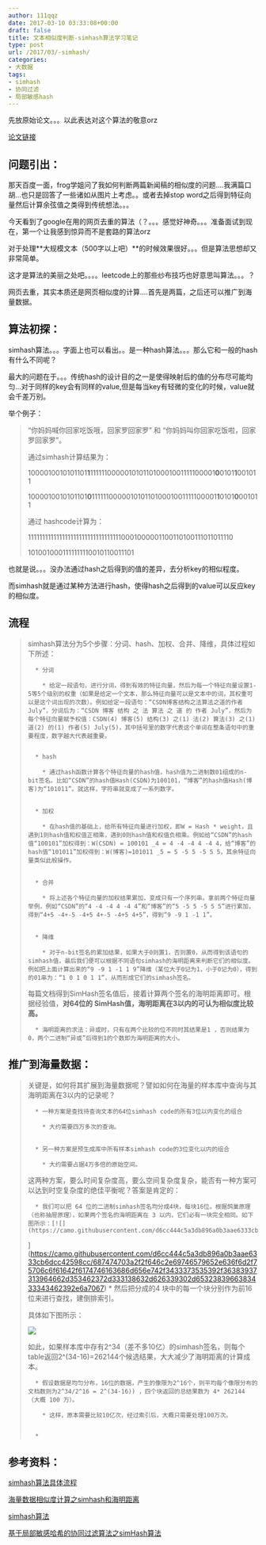 ```yaml
---
author: 111qqz
date: 2017-03-10 03:33:08+00:00
draft: false
title: 文本相似度判断-simhash算法学习笔记
type: post
url: /2017/03/-simhash/
categories:
- 大数据
tags:
- simhash
- 协同过滤
- 局部敏感hash
---
```


先放原始论文。。。以此表达对这个算法的敬意orz

[论文链接](http://www.australianscience.com.au/research/google/33026.pdf)





## 问题引出：



那天百度一面，frog学姐问了我如何判断两篇新闻稿的相似度的问题....我满篇口胡...也只是回答了一些诸如从图片上考虑。。或者去掉stop word之后得到特征向量然后计算余弦值之类得到传统想法。。。

今天看到了google在用的网页去重的算法（？。。。感觉好神奇。。。准备面试到现在，第一个让我感到惊异而不是套路的算法orz

对于处理**大规模文本（500字以上吧）**的时候效果很好。。。但是算法思想却又非常简单。

这才是算法的美丽之处吧。。。。leetcode上的那些纱布技巧也好意思叫算法。。。？

网页去重，其实本质还是网页相似度的计算....首先是两篇，之后还可以推广到海量数据。



## 算法初探：



simhash算法。。。字面上也可以看出。。是一种hash算法。。。那么它和一般的hash有什么不同呢？

最大的问题在于。。。传统hash的设计目的之一是使得映射后的值的分布尽可能均匀...对于同样的key会有同样的value,但是每当key有轻微的变化的时候，value就会千差万别。

举个例子：



<blockquote>“你妈妈喊你回家吃饭哦，回家罗回家罗” 和 “你妈妈叫你回家吃饭啦，回家罗回家罗”。

通过simhash计算结果为：

1000010010101101**1**11111100000101011010001001111100001**0**0101**1**001011

1000010010101101**0**11111100000101011010001001111100001**1**0101**0**001011

通过 hashcode计算为：

1111111111111111111111111111111110001000001100110100111011011110

1010010001111111110010110011101</blockquote>



也就是说。。。没办法通过hash之后得到的值的差异，去分析key的相似程度。

而simhash就是通过某种方法进行hash，使得hash之后得到的value可以反应key的相似度。



## 流程





<blockquote>simhash算法分为5个步骤：分词、hash、加权、合并、降维，具体过程如下所述：

> 
> 
      * 分词

        * 给定一段语句，进行分词，得到有效的特征向量，然后为每一个特征向量设置1-5等5个级别的权重（如果是给定一个文本，那么特征向量可以是文本中的词，其权重可以是这个词出现的次数）。例如给定一段语句：“CSDN博客结构之法算法之道的作者July”，分词后为：“CSDN 博客 结构 之 法 算法 之 道 的 作者 July”，然后为每个特征向量赋予权值：CSDN(4) 博客(5) 结构(3) 之(1) 法(2) 算法(3) 之(1) 道(2) 的(1) 作者(5) July(5)，其中括号里的数字代表这个单词在整条语句中的重要程度，数字越大代表越重要。


      * hash

        * 通过hash函数计算各个特征向量的hash值，hash值为二进制数01组成的n-bit签名。比如“CSDN”的hash值Hash(CSDN)为100101，“博客”的hash值Hash(博客)为“101011”。就这样，字符串就变成了一系列数字。


      * 加权

        * 在hash值的基础上，给所有特征向量进行加权，即W = Hash * weight，且遇到1则hash值和权值正相乘，遇到0则hash值和权值负相乘。例如给“CSDN”的hash值“100101”加权得到：W(CSDN) = 100101 _4 = 4 -4 -4 4 -4 4，给“博客”的hash值“101011”加权得到：W(博客)=101011 _5 = 5 -5 5 -5 5 5，其余特征向量类似此般操作。


      * 合并

        * 将上述各个特征向量的加权结果累加，变成只有一个序列串。拿前两个特征向量举例，例如“CSDN”的“4 -4 -4 4 -4 4”和“博客”的“5 -5 5 -5 5 5”进行累加，得到“4+5 -4+-5 -4+5 4+-5 -4+5 4+5”，得到“9 -9 1 -1 1”。


      * 降维

        * 对于n-bit签名的累加结果，如果大于0则置1，否则置0，从而得到该语句的simhash值，最后我们便可以根据不同语句simhash的海明距离来判断它们的相似度。例如把上面计算出来的“9 -9 1 -1 1 9”降维（某位大于0记为1，小于0记为0），得到的01串为：“1 0 1 0 1 1”，从而形成它们的simhash签名。



每篇文档得到SimHash签名值后，接着计算两个签名的海明距离即可。根据经验值，**对64位的 SimHash值，海明距离在3以内的可认为相似度比较高。**

> 
> 
      * 海明距离的求法：异或时，只有在两个比较的位不同时其结果是1 ，否则结果为0，两个二进制“异或”后得到1的个数即为海明距离的大小。

</blockquote>







## 推广到海量数据：





<blockquote>关键是，如何将其扩展到海量数据呢？譬如如何在海量的样本库中查询与其海明距离在3以内的记录呢？

> 
> 
      * 一种方案是查找待查询文本的64位simhash code的所有3位以内变化的组合

        * 大约需要四万多次的查询。


      * 另一种方案是预生成库中所有样本simhash code的3位变化以内的组合

        * 大约需要占据4万多倍的原始空间。



这两种方案，要么时间复杂度高，要么空间复杂度复杂，能否有一种方案可以达到时空复杂度的绝佳平衡呢？答案是肯定的：

      * 我们可以把 64 位的二进制simhash签名均分成4块，每块16位。根据鸽巢原理（也称抽屉原理），如果两个签名的海明距离在 3 以内，它们必有一块完全相同。如下图所示：[![](https://camo.githubusercontent.com/d6cc444c5a3db896a0b3aae6333cb6dcc42598cc/687474703a2f2f646c2e69746579652e636f6d2f75706c6f61642f6174746163686d656e742f3433373535392f36383937313964662d353462372d333138632d626339302d6532383966383433343462392e6a7067)
](https://camo.githubusercontent.com/d6cc444c5a3db896a0b3aae6333cb6dcc42598cc/687474703a2f2f646c2e69746579652e636f6d2f75706c6f61642f6174746163686d656e742f3433373535392f36383937313964662d353462372d333138632d626339302d6532383966383433343462392e6a7067)
      * 然后把分成的4 块中的每一个块分别作为前16位来进行查找，建倒排索引。

具体如下图所示：

[![](https://camo.githubusercontent.com/52160c9c5b3160034d76d1ccd0e9e7f514b46c80/687474703a2f2f646c2e69746579652e636f6d2f75706c6f61642f6174746163686d656e742f3433373538362f62373262386463322d393133392d333037382d616432342d6236383966363466643731612e6a7067)
](https://camo.githubusercontent.com/52160c9c5b3160034d76d1ccd0e9e7f514b46c80/687474703a2f2f646c2e69746579652e636f6d2f75706c6f61642f6174746163686d656e742f3433373538362f62373262386463322d393133392d333037382d616432342d6236383966363466643731612e6a7067)

如此，如果样本库中存有2^34（差不多10亿）的simhash签名，则每个table返回2^(34-16)=262144个候选结果，大大减少了海明距离的计算成本。

> 
> 
      * 假设数据是均匀分布，16位的数据，产生的像限为2^16个，则平均每个像限分布的文档数则为2^34/2^16 = 2^(34-16)) ，四个块返回的总结果数为 4* 262144 （大概 100 万）。

        * 这样，原本需要比较10亿次，经过索引后，大概只需要处理100万次。


      * 

</blockquote>









## 参考资料：





[simhash算法具体流程](http://matpalm.com/resemblance/simhash/)

[海量数据相似度计算之simhash和海明距离](http://www.lanceyan.com/tech/arch/simhash_hamming_distance_similarity.html)

[simhash算法](http://taop.marchtea.com/06.03.html)

[基于局部敏感哈希的协同过滤算法之simHash算法](http://zqdevres.qiniucdn.com/data/20150727224857/index.html)


